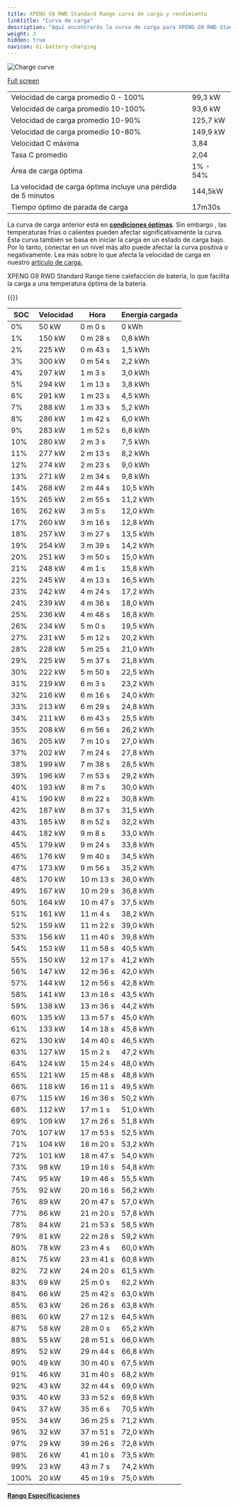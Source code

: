 ```yaml
---
title: XPENG G9 RWD Standard Range curva de carga y rendimiento
linktitle: "Curva de carga"
description: "Aquí encontrarás la curva de carga para XPENG G9 RWD Standard Range."
weight: 3
hidden: true
navicon: bi-battery-charging
---
```

<!-- markdownlint-disable MD033 -->
<img src="../chargingcurve.svg" alt="Charge curve" class="img-fluid">

[Full screen](/models/xpeng/g9/g9_rwd_standard_range/chargingcurve.svg)


<table class="table table-striped border">
<tbody>
<tr>
<td>Velocidad de carga promedio 0 - 100%</td><td>99,3 kW</td>
</tr>
<tr>
<td>Velocidad de carga promedio 10-100%</td><td>93,6 kW</td>
</tr>
<tr>
<td>Velocidad de carga promedio 10-90%</td><td>125,7 kW</td>
</tr>
<tr>
<td>Velocidad de carga promedio 10-80%</td><td>149,9 kW</td>
</tr>
<tr>
<td>Velocidad C máxima</td><td>3,84</td>
</tr>
<tr>
<td>Tasa C promedio</td><td>2,04</td>
</tr>
<tr>
<td>Área de carga óptima</td><td>1% - 54%</td>
</tr>
<tr>
<td>La velocidad de carga óptima incluye una pérdida de 5 minutos</td><td>144,5kW</td>
</tr>
<tr>
<td>Tiempo óptimo de parada de carga</td><td>17m30s</td>
</tr>
</tbody>
</table>


La curva de carga anterior está en **[condiciones óptimas](../../../../../technology/battery/charging/#temperature)**. Sin embargo , las temperaturas frías o calientes pueden afectar significativamente la curva. Esta curva también se basa en iniciar la carga en un estado de carga bajo. Por lo tanto, conectar en un nivel más alto puede afectar la curva positiva o negativamente. Lea más sobre lo que afecta la velocidad de carga en nuestro [artículo de carga.](../../../../../technology/battery/charging/)


XPENG G9 RWD Standard Range tiene calefacción de batería, lo que facilita la carga a una temperatura óptima de la batería.


{{<evkxdisplayaddarticle />}}
<table class="table table-striped border">
<thead>
<tr><th>SOC</th><th>Velocidad</th><th>Hora</th><th>Energía cargada</th></tr>
</thead>
<tbody>
<tr>
<td>0%</td><td>50 kW</td><td> 0 m 0 s </td><td>0 kWh </td>
</tr>
<tr>
<td>1%</td><td>150 kW</td><td> 0 m 28 s </td><td>0,8 kWh </td>
</tr>
<tr>
<td>2%</td><td>225 kW</td><td> 0 m 43 s </td><td>1,5 kWh </td>
</tr>
<tr>
<td>3%</td><td>300 kW</td><td> 0 m 54 s </td><td>2,2 kWh </td>
</tr>
<tr>
<td>4%</td><td>297 kW</td><td> 1 m 3 s </td><td>3,0 kWh </td>
</tr>
<tr>
<td>5%</td><td>294 kW</td><td> 1 m 13 s </td><td>3,8 kWh </td>
</tr>
<tr>
<td>6%</td><td>291 kW</td><td> 1 m 23 s </td><td>4,5 kWh </td>
</tr>
<tr>
<td>7%</td><td>288 kW</td><td> 1 m 33 s </td><td>5,2 kWh </td>
</tr>
<tr>
<td>8%</td><td>286 kW</td><td> 1 m 42 s </td><td>6,0 kWh </td>
</tr>
<tr>
<td>9%</td><td>283 kW</td><td> 1 m 52 s </td><td>6,8 kWh </td>
</tr>
<tr>
<td>10%</td><td>280 kW</td><td> 2 m 3 s </td><td>7,5 kWh </td>
</tr>
<tr>
<td>11%</td><td>277 kW</td><td> 2 m 13 s </td><td>8,2 kWh </td>
</tr>
<tr>
<td>12%</td><td>274 kW</td><td> 2 m 23 s </td><td>9,0 kWh </td>
</tr>
<tr>
<td>13%</td><td>271 kW</td><td> 2 m 34 s </td><td>9,8 kWh </td>
</tr>
<tr>
<td>14%</td><td>268 kW</td><td> 2 m 44 s </td><td>10,5 kWh </td>
</tr>
<tr>
<td>15%</td><td>265 kW</td><td> 2 m 55 s </td><td>11,2 kWh </td>
</tr>
<tr>
<td>16%</td><td>262 kW</td><td> 3 m 5 s </td><td>12,0 kWh </td>
</tr>
<tr>
<td>17%</td><td>260 kW</td><td> 3 m 16 s </td><td>12,8 kWh </td>
</tr>
<tr>
<td>18%</td><td>257 kW</td><td> 3 m 27 s </td><td>13,5 kWh </td>
</tr>
<tr>
<td>19%</td><td>254 kW</td><td> 3 m 39 s </td><td>14,2 kWh </td>
</tr>
<tr>
<td>20%</td><td>251 kW</td><td> 3 m 50 s </td><td>15,0 kWh </td>
</tr>
<tr>
<td>21%</td><td>248 kW</td><td> 4 m 1 s </td><td>15,8 kWh </td>
</tr>
<tr>
<td>22%</td><td>245 kW</td><td> 4 m 13 s </td><td>16,5 kWh </td>
</tr>
<tr>
<td>23%</td><td>242 kW</td><td> 4 m 24 s </td><td>17,2 kWh </td>
</tr>
<tr>
<td>24%</td><td>239 kW</td><td> 4 m 36 s </td><td>18,0 kWh </td>
</tr>
<tr>
<td>25%</td><td>236 kW</td><td> 4 m 48 s </td><td>18,8 kWh </td>
</tr>
<tr>
<td>26%</td><td>234 kW</td><td> 5 m 0 s </td><td>19,5 kWh </td>
</tr>
<tr>
<td>27%</td><td>231 kW</td><td> 5 m 12 s </td><td>20,2 kWh </td>
</tr>
<tr>
<td>28%</td><td>228 kW</td><td> 5 m 25 s </td><td>21,0 kWh </td>
</tr>
<tr>
<td>29%</td><td>225 kW</td><td> 5 m 37 s </td><td>21,8 kWh </td>
</tr>
<tr>
<td>30%</td><td>222 kW</td><td> 5 m 50 s </td><td>22,5 kWh </td>
</tr>
<tr>
<td>31%</td><td>219 kW</td><td> 6 m 3 s </td><td>23,2 kWh </td>
</tr>
<tr>
<td>32%</td><td>216 kW</td><td> 6 m 16 s </td><td>24,0 kWh </td>
</tr>
<tr>
<td>33%</td><td>213 kW</td><td> 6 m 29 s </td><td>24,8 kWh </td>
</tr>
<tr>
<td>34%</td><td>211 kW</td><td> 6 m 43 s </td><td>25,5 kWh </td>
</tr>
<tr>
<td>35%</td><td>208 kW</td><td> 6 m 56 s </td><td>26,2 kWh </td>
</tr>
<tr>
<td>36%</td><td>205 kW</td><td> 7 m 10 s </td><td>27,0 kWh </td>
</tr>
<tr>
<td>37%</td><td>202 kW</td><td> 7 m 24 s </td><td>27,8 kWh </td>
</tr>
<tr>
<td>38%</td><td>199 kW</td><td> 7 m 38 s </td><td>28,5 kWh </td>
</tr>
<tr>
<td>39%</td><td>196 kW</td><td> 7 m 53 s </td><td>29,2 kWh </td>
</tr>
<tr>
<td>40%</td><td>193 kW</td><td> 8 m 7 s </td><td>30,0 kWh </td>
</tr>
<tr>
<td>41%</td><td>190 kW</td><td> 8 m 22 s </td><td>30,8 kWh </td>
</tr>
<tr>
<td>42%</td><td>187 kW</td><td> 8 m 37 s </td><td>31,5 kWh </td>
</tr>
<tr>
<td>43%</td><td>185 kW</td><td> 8 m 52 s </td><td>32,2 kWh </td>
</tr>
<tr>
<td>44%</td><td>182 kW</td><td> 9 m 8 s </td><td>33,0 kWh </td>
</tr>
<tr>
<td>45%</td><td>179 kW</td><td> 9 m 24 s </td><td>33,8 kWh </td>
</tr>
<tr>
<td>46%</td><td>176 kW</td><td> 9 m 40 s </td><td>34,5 kWh </td>
</tr>
<tr>
<td>47%</td><td>173 kW</td><td> 9 m 56 s </td><td>35,2 kWh </td>
</tr>
<tr>
<td>48%</td><td>170 kW</td><td> 10 m 13 s </td><td>36,0 kWh </td>
</tr>
<tr>
<td>49%</td><td>167 kW</td><td> 10 m 29 s </td><td>36,8 kWh </td>
</tr>
<tr>
<td>50%</td><td>164 kW</td><td> 10 m 47 s </td><td>37,5 kWh </td>
</tr>
<tr>
<td>51%</td><td>161 kW</td><td> 11 m 4 s </td><td>38,2 kWh </td>
</tr>
<tr>
<td>52%</td><td>159 kW</td><td> 11 m 22 s </td><td>39,0 kWh </td>
</tr>
<tr>
<td>53%</td><td>156 kW</td><td> 11 m 40 s </td><td>39,8 kWh </td>
</tr>
<tr>
<td>54%</td><td>153 kW</td><td> 11 m 58 s </td><td>40,5 kWh </td>
</tr>
<tr>
<td>55%</td><td>150 kW</td><td> 12 m 17 s </td><td>41,2 kWh </td>
</tr>
<tr>
<td>56%</td><td>147 kW</td><td> 12 m 36 s </td><td>42,0 kWh </td>
</tr>
<tr>
<td>57%</td><td>144 kW</td><td> 12 m 56 s </td><td>42,8 kWh </td>
</tr>
<tr>
<td>58%</td><td>141 kW</td><td> 13 m 16 s </td><td>43,5 kWh </td>
</tr>
<tr>
<td>59%</td><td>138 kW</td><td> 13 m 36 s </td><td>44,2 kWh </td>
</tr>
<tr>
<td>60%</td><td>135 kW</td><td> 13 m 57 s </td><td>45,0 kWh </td>
</tr>
<tr>
<td>61%</td><td>133 kW</td><td> 14 m 18 s </td><td>45,8 kWh </td>
</tr>
<tr>
<td>62%</td><td>130 kW</td><td> 14 m 40 s </td><td>46,5 kWh </td>
</tr>
<tr>
<td>63%</td><td>127 kW</td><td> 15 m 2 s </td><td>47,2 kWh </td>
</tr>
<tr>
<td>64%</td><td>124 kW</td><td> 15 m 24 s </td><td>48,0 kWh </td>
</tr>
<tr>
<td>65%</td><td>121 kW</td><td> 15 m 48 s </td><td>48,8 kWh </td>
</tr>
<tr>
<td>66%</td><td>118 kW</td><td> 16 m 11 s </td><td>49,5 kWh </td>
</tr>
<tr>
<td>67%</td><td>115 kW</td><td> 16 m 36 s </td><td>50,2 kWh </td>
</tr>
<tr>
<td>68%</td><td>112 kW</td><td> 17 m 1 s </td><td>51,0 kWh </td>
</tr>
<tr>
<td>69%</td><td>109 kW</td><td> 17 m 26 s </td><td>51,8 kWh </td>
</tr>
<tr>
<td>70%</td><td>107 kW</td><td> 17 m 53 s </td><td>52,5 kWh </td>
</tr>
<tr>
<td>71%</td><td>104 kW</td><td> 18 m 20 s </td><td>53,2 kWh </td>
</tr>
<tr>
<td>72%</td><td>101 kW</td><td> 18 m 47 s </td><td>54,0 kWh </td>
</tr>
<tr>
<td>73%</td><td>98 kW</td><td> 19 m 16 s </td><td>54,8 kWh </td>
</tr>
<tr>
<td>74%</td><td>95 kW</td><td> 19 m 46 s </td><td>55,5 kWh </td>
</tr>
<tr>
<td>75%</td><td>92 kW</td><td> 20 m 16 s </td><td>56,2 kWh </td>
</tr>
<tr>
<td>76%</td><td>89 kW</td><td> 20 m 47 s </td><td>57,0 kWh </td>
</tr>
<tr>
<td>77%</td><td>86 kW</td><td> 21 m 20 s </td><td>57,8 kWh </td>
</tr>
<tr>
<td>78%</td><td>84 kW</td><td> 21 m 53 s </td><td>58,5 kWh </td>
</tr>
<tr>
<td>79%</td><td>81 kW</td><td> 22 m 28 s </td><td>59,2 kWh </td>
</tr>
<tr>
<td>80%</td><td>78 kW</td><td> 23 m 4 s </td><td>60,0 kWh </td>
</tr>
<tr>
<td>81%</td><td>75 kW</td><td> 23 m 41 s </td><td>60,8 kWh </td>
</tr>
<tr>
<td>82%</td><td>72 kW</td><td> 24 m 20 s </td><td>61,5 kWh </td>
</tr>
<tr>
<td>83%</td><td>69 kW</td><td> 25 m 0 s </td><td>62,2 kWh </td>
</tr>
<tr>
<td>84%</td><td>66 kW</td><td> 25 m 42 s </td><td>63,0 kWh </td>
</tr>
<tr>
<td>85%</td><td>63 kW</td><td> 26 m 26 s </td><td>63,8 kWh </td>
</tr>
<tr>
<td>86%</td><td>60 kW</td><td> 27 m 12 s </td><td>64,5 kWh </td>
</tr>
<tr>
<td>87%</td><td>58 kW</td><td> 28 m 0 s </td><td>65,2 kWh </td>
</tr>
<tr>
<td>88%</td><td>55 kW</td><td> 28 m 51 s </td><td>66,0 kWh </td>
</tr>
<tr>
<td>89%</td><td>52 kW</td><td> 29 m 44 s </td><td>66,8 kWh </td>
</tr>
<tr>
<td>90%</td><td>49 kW</td><td> 30 m 40 s </td><td>67,5 kWh </td>
</tr>
<tr>
<td>91%</td><td>46 kW</td><td> 31 m 40 s </td><td>68,2 kWh </td>
</tr>
<tr>
<td>92%</td><td>43 kW</td><td> 32 m 44 s </td><td>69,0 kWh </td>
</tr>
<tr>
<td>93%</td><td>40 kW</td><td> 33 m 52 s </td><td>69,8 kWh </td>
</tr>
<tr>
<td>94%</td><td>37 kW</td><td> 35 m 6 s </td><td>70,5 kWh </td>
</tr>
<tr>
<td>95%</td><td>34 kW</td><td> 36 m 25 s </td><td>71,2 kWh </td>
</tr>
<tr>
<td>96%</td><td>32 kW</td><td> 37 m 51 s </td><td>72,0 kWh </td>
</tr>
<tr>
<td>97%</td><td>29 kW</td><td> 39 m 26 s </td><td>72,8 kWh </td>
</tr>
<tr>
<td>98%</td><td>26 kW</td><td> 41 m 10 s </td><td>73,5 kWh </td>
</tr>
<tr>
<td>99%</td><td>23 kW</td><td> 43 m 7 s </td><td>74,2 kWh </td>
</tr>
<tr>
<td>100%</td><td>20 kW</td><td> 45 m 19 s </td><td>75,0 kWh </td>
</tr>
</tbody>
</table>

<div class="mt-3 mb-3">
<a href="../rangeandconsumption/" class="text-decoration-none text-black">
<strong><i class="bi-arrow-left"></i> Rango </strong>
</a>
<a href="../specifications/" class="text-decoration-none text-black float-end">
<strong>Especificaciones <i class="bi-arrow-right"></i></strong>
</a>
</div>
